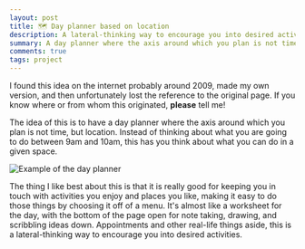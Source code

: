 ```yaml
---
layout: post
title: 🗺 Day planner based on location
description: A lateral-thinking way to encourage you into desired activities.
summary: A day planner where the axis around which you plan is not time, but location; a lateral-thinking way to encourage you into desired activities.
comments: true
tags: project
---
```


I found this idea on the internet probably around 2009, made my own version, and then unfortunately lost the reference to the original page. If you know where or from whom this originated, **please** tell me!

The idea of this is to have a day planner where the axis around which you plan is not time, but location. Instead of thinking about what you are going to do between 9am and 10am, this has you think about what you can do in a given space. 

![Example of the day planner]({{site.url}}/assets/20200523dayplan.jpg)

The thing I like best about this is that it is really good for keeping you in touch with activities you enjoy and places you like, making it easy to do those things by choosing it off of a menu. It's almost like a worksheet for the day, with the bottom of the page open for note taking, drawing, and scribbling ideas down. Appointments and other real-life things aside, this is a lateral-thinking way to encourage you into desired activities.